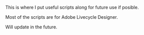 This is where I put useful scripts along for future use if posible.

Most of the scripts are for Adobe Livecycle Designer.

Will update in the future.
